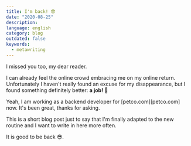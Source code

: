 ```yaml
---
title: I'm back! 😎
date: "2020-08-25"
description:
language: english
category: blog
outdated: false
keywords:
  - metawriting
---
```


I missed you too, my dear reader. 

I can already feel the online crowd embracing me on my online return. Unfortunately I haven't really found an excuse for my disappearance, but I found something definitely better: **a job!** 🕺

Yeah, I am working as a backend developer for [petco.com][petco.com] now. It's been great, thanks for asking. 

This is a short blog post just to say that I'm finally adapted to the new routine and I want to write in here more often.

It is good to be back 😎.
